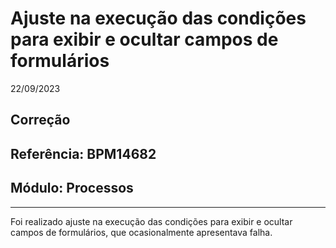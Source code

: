 # Ajuste na execução das condições para exibir e ocultar campos de formulários
22/09/2023
## Correção
## Referência: BPM14682
## Módulo: Processos
***

Foi realizado ajuste na execução das condições para exibir e ocultar campos de formulários, que ocasionalmente apresentava falha.
